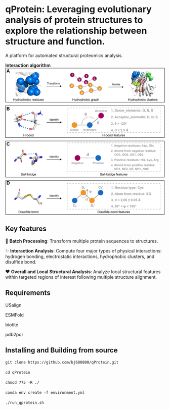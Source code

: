 # qProtein: Leveraging evolutionary analysis of protein structures to explore the relationship between structure and function.

A platform for automated structural proteomics analysis.

**Interaction algorithm**
![Interaction algorithm](https://github.com/bj600800/qProtein/blob/main/interaction_algorithm.png)

## Key features
:rocket: **Batch Processing**: Transform multiple protein sequences to structures.

:sparkles: **Interaction Analysis**: Compute four major types of physical interactions: hydrogen bonding, electrostatic interactions, hydrophobic clusters, and disulfide bond.

:heart: **Overall and Local Structural Analysis**: Analyze local structural features within targeted regions of interest following multiple structure alignment.

## Requirements
USalign

ESMFold

biotite

pdb2pqr

## Installing and Building from source

```
git clone https://github.com/bj600800/qProtein.git

cd qProtein

chmod 775 -R ./

conda env create -f environment.yml

./run_qprotein.sh
```
